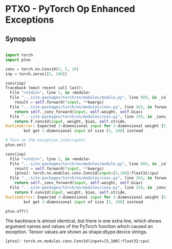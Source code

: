 # PTXO - PyTorch Op Enhanced Exceptions

## Synopsis

```python

import torch
import ptxo

conv = torch.nn.Conv1d(5, 5, 10)
inp = torch.zeros([5, 100])

conv(inp)
Traceback (most recent call last):
  File "<stdin>", line 1, in <module>
  File "...site-packages/torch/nn/modules/module.py", line 889, in _call_impl
    result = self.forward(*input, **kwargs)
  File "...site-packages/torch/nn/modules/conv.py", line 263, in forward
    return self._conv_forward(input, self.weight, self.bias)
  File "...site-packages/torch/nn/modules/conv.py", line 259, in _conv_forward
    return F.conv1d(input, weight, bias, self.stride,
RuntimeError: Expected 3-dimensional input for 3-dimensional weight [5, 5, 10],\
        but got 2-dimensional input of size [5, 100] instead

# Turn on the exception interceptor
ptxo.on()

conv(inp)
  File "<stdin>", line 1, in <module>
  File "...site-packages/torch/nn/modules/module.py", line 889, in _call_impl
    result = self.forward(*input, **kwargs)
    [ptxo]: torch.nn.modules.conv.Conv1d(input=[5,100]:float32:cpu)
  File "...site-packages/torch/nn/modules/conv.py", line 263, in forward
    return self._conv_forward(input, self.weight, self.bias)
  File "...site-packages/torch/nn/modules/conv.py", line 259, in _conv_forward
    return F.conv1d(input, weight, bias, self.stride,
RuntimeError: Expected 3-dimensional input for 3-dimensional weight [5, 5, 10],\
        but got 2-dimensional input of size [5, 100] instead

ptxo.off()
```

The backtrace is almost identical, but there is one extra line, which shows
argument names and values of the PyTorch function which caused an exception.
Tensor values are shown as shape:dtype:device strings.

`[ptxo]: torch.nn.modules.conv.Conv1d(input=[5,100]:float32:cpu)`




